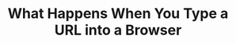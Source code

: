 ---
type: "books"
layout: "book_toc"
title: "What Happens When You Type a URL into a Browser"
thumbnail: "thumbnail.webp"
draft: true
booktoc:
  - title: "Keystroke & Input Hardware"
    type: "chapter"
    children:
      - title: "Biomechanics & Ergonomics"
        type: "section"
        children:
          - title: "Finger anatomy: mechanoreceptors, proprioception"
            type: "subsection"
          - title: "Reaction-time statistics: median vs. 95th‑percentile"
            type: "subsection"
          - title: "Ergonomic layouts: QWERTY, Dvorak, Colemak, ortholinear, split"
            type: "subsection"
          - title: "RSI, tendonitis, preventive exercises"
            type: "subsection"
      - title: "Switch Mechanics"
        type: "section"
        children:
          - title: "Membrane dome vs. scissor vs. mechanical (Cherry MX, Topre) vs. optical"
            type: "subsection"
          - title: "Force–travel curves, hysteresis, audible vs. tactile feedback"
            type: "subsection"
          - title: "Debounce: RC‑filter in hardware vs. firmware time thresholds"
            type: "subsection"
          - title: "n‑key rollover, ghosting, per‑switch diodes"
            type: "subsection"
      - title: "Keyboard Microcontroller"
        type: "section"
        children:
          - title: "Core architectures: ARM Cortex‑M, AVR, PIC — pipeline stages, hazards"
            type: "subsection"
          - title: "Microcode assists, Spectre/Meltdown mitigations (Retpoline, IBRS)"
            type: "subsection"
          - title: "On‑chip memory map: Flash, SRAM, peripheral registers"
            type: "subsection"
          - title: "NVIC/vector table, ISR latency, interrupt priorities"
            type: "subsection"
          - title: "Power & thermal states: C‑states, P‑states, DVFS"
            type: "subsection"
      - title: "Firmware & Boot"
        type: "section"
        children:
          - title: "BIOS vs. UEFI flow, option ROMs (USB, NVMe, GPU)"
            type: "subsection"
          - title: "Secure Boot chain‑of‑trust (PK, KEK, db/dbx; Coreboot/TianoCore)"
            type: "subsection"
          - title: "ACPI tables: DSDT/SSDT, AML execution, SMM/SMI jitter"
            type: "subsection"
      - title: "I/O Buses & Protocols"
        type: "section"
        children:
          - title: "USB HID: NRZI/Manchester encoding, token/data/handshake packets"
            type: "subsection"
          - title: "PS/2 protocol: bidirectional serial, scan‑code sets 1/2/3, BIOS INT 0x16"
            type: "subsection"
          - title: "Bluetooth LE HID: GAP advertising, GATT HID service, AES‑CCM encryption"
            type: "subsection"
          - title: "Proprietary RF: 2.4 GHz hopping, pairing, replay protection"
            type: "subsection"
          - title: "USB enumeration, descriptors, control vs. interrupt vs. bulk transfers"
            type: "subsection"
          - title: "xHCI TRB rings, doorbells, MSI/MSI‑X interrupt routing"
            type: "subsection"
  - title: "CPU Microarchitecture & Memory Hierarchy"
    type: "chapter"
    children:
      - title: "Pipeline & Execution"
        type: "section"
        children:
          - title: "In‑order vs. out‑of‑order pipelines, ROB, scheduler queues"
            type: "subsection"
          - title: "Branch predictors: BTB, global/local history, tournament predictors"
            type: "subsection"
          - title: "Speculative execution, micro‑ops fusion, uOP cache"
            type: "subsection"
          - title: "Hyper‑Threading/SMT: sibling contention, side‑channel cross‑thread leaks"
            type: "subsection"
      - title: "Caches & Coherency"
        type: "section"
        children:
          - title: "L1/L2/L3 design: sizes, associativity, inclusive vs. exclusive"
            type: "subsection"
          - title: "Cache coherence protocols: MESI, MOESI, MESIF, snoop filters"
            type: "subsection"
          - title: "Hardware prefetchers, replacement policies, line locking"
            type: "subsection"
      - title: "Virtual Memory & TLB"
        type: "section"
        children:
          - title: "Multi‑level page tables, PTE formats (x86‑64 4‑level, ARM VMSA)"
            type: "subsection"
          - title: "TLB hierarchy, ASIDs, shootdowns, global pages"
            type: "subsection"
          - title: "Transparent Huge Pages, 2 MiB/1 GiB pages, fragmentation"
            type: "subsection"
      - title: "NUMA & Interconnect"
        type: "section"
        children:
          - title: "Multi‑socket topologies, local vs. remote memory latencies"
            type: "subsection"
          - title: "QPI/UPI, Infinity Fabric, snoop/directory cache models"
            type: "subsection"
          - title: "NUMA‑aware scheduling, memory policies"
            type: "subsection"
  - title: "OS Kernel & Process Scheduling"
    type: "chapter"
    children:
      - title: "Interrupt Handling"
        type: "section"
        children:
          - title: "PIC vs. IO‑APIC vs. MSI/MSI‑X delivery"
            type: "subsection"
          - title: "ISR entry/exit, context‑save, bottom halves, SoftIRQs, tasklets, workqueues"
            type: "subsection"
      - title: "Process Scheduler"
        type: "section"
        children:
          - title: "CFS run‑queue, nice values, load balancing across CPUs"
            type: "subsection"
          - title: "Real‑time classes (SCHED_FIFO/RR), deadline scheduler, wake‑up jitter"
            type: "subsection"
          - title: "Context‑switch costs, register & FPU/XMM state save/restore"
            type: "subsection"
      - title: "Memory Management"
        type: "section"
        children:
          - title: "Buddy allocator, slab/SLUB/SLAB allocators, zone splitting"
            type: "subsection"
          - title: "Swap: zswap, zram, swapcache, writeback throttling, dirty‑page balancing"
            type: "subsection"
          - title: "Pagecache, direct I/O, filesystem readahead"
            type: "subsection"
      - title: "Filesystem & Storage"
        type: "section"
        children:
          - title: "ext4, XFS, Btrfs, ZFS: journaling vs. CoW vs. snapshots vs. checksums"
            type: "subsection"
          - title: "Block layer & schedulers (CFQ, BFQ, mq‑deadline), I/O priorities"
            type: "subsection"
          - title: "NVMe queues, submission/completion QPs, fused commands"
            type: "subsection"
          - title: "Filesystem namespaces: overlayfs, bind mounts, container rootfs"
            type: "subsection"
  - title: "Virtualization, Containers & Cloud Foundation"
    type: "chapter"
    children:
      - title: "Virtualization"
        type: "section"
        children:
          - title: "KVM/QEMU: VT‑x/AMD‑V, SR‑IOV, virtio devices"
            type: "subsection"
          - title: "Container runtimes: runc/containerd, namespace isolation (pid, net, mnt, ipc, uts)"
            type: "subsection"
          - title: "cgroups v2: CPU, memory, blkio, pids controllers"
            type: "subsection"
      - title: "Kubernetes on AWS"
        type: "section"
        children:
          - title: "VPC, subnets, IGW, NAT Gateway, route tables"
            type: "subsection"
          - title: "Security Groups vs. NACLs, stateful vs. stateless rules"
            type: "subsection"
          - title: "EKS control plane vs. managed worker nodes"
            type: "subsection"
          - title: "Pod networking: aws‑vpc‑cni, Calico/Cilium, IP per pod"
            type: "subsection"
          - title: "IAM Roles for Service Accounts (IRSA), PodSecurityAdmission"
            type: "subsection"
          - title: "Service types: ClusterIP, NodePort, LoadBalancer (ALB/NLB), Ingress controllers"
            type: "subsection"
          - title: "Autoscaling: HPA/VPA, Cluster Autoscaler, Karpenter, spot instance interruptions"
            type: "subsection"
          - title: "Container image distribution: ECR, vulnerability scanning, immutable tags"
            type: "subsection"
  - title: "Device Drivers & Input Delivery"
    type: "chapter"
    children:
      - title: "USB Host Controller Driver"
        type: "section"
        children:
          - title: "PCIe enumeration, BAR mapping, MMIO doorbell writes"
            type: "subsection"
          - title: "URB lifecycle, DMA buffer allocation, completion handling"
            type: "subsection"
      - title: "Input Subsystem"
        type: "section"
        children:
          - title: "/dev/input/eventX, evdev struct layout, key repeat handling"
            type: "subsection"
          - title: "libinput filtering: tap‑to‑click, palm detection, gesture recognition"
            type: "subsection"
          - title: "Windows Raw Input (RID) vs. macOS IOKit HID vs. Wayland vs. X11"
            type: "subsection"
          - title: "IME frameworks: IBus, Fcitx, TSF, TSM – composition & candidate UI"
            type: "subsection"
          - title: "Accessibility: AT‑SPI, UIA, switch control, dwell‑click"
            type: "subsection"
  - title: "Windowing, Compositor & Browser Front‑End"
    type: "chapter"
    children:
      - title: "Native Window System"
        type: "section"
        children:
          - title: "X11 protocol, XInput2, window manager focus, grabs"
            type: "subsection"
          - title: "Wayland: wl_compositor, wl_surface, wl_seat/keyboard/pointer"
            type: "subsection"
          - title: "macOS Quartz Compositor, AppKit event loop, UIFocusEngine"
            type: "subsection"
          - title: "Windows DWM, MessageLoop, raw input, pointer injection"
            type: "subsection"
      - title: "Browser Process Model"
        type: "section"
        children:
          - title: "Browser vs. Renderer vs. GPU vs. Network vs. Utility processes"
            type: "subsection"
          - title: "Sandbox policies: seccomp‑BPF, AppContainer, AppArmor, chroots"
            type: "subsection"
          - title: "IPC: Mojo, DBus, XPC, Mach ports, shared memory buffers"
            type: "subsection"
      - title: "Task Scheduling"
        type: "section"
        children:
          - title: "Platform message pump → TaskScheduler tasks (UI, IO, Worker)"
            type: "subsection"
          - title: "Cross‑thread TaskHopping, SequenceLocalStorage"
            type: "subsection"
          - title: "Idle tasks, delayed tasks, repeating tasks"
            type: "subsection"
  - title: "Omnibox, URL Parsing & Safe‑Browsing"
    type: "chapter"
    children:
      - title: "Omnibox UI/UX"
        type: "section"
        children:
          - title: "MVC design: OmniboxModel, AutocompleteController, TextfieldView"
            type: "subsection"
          - title: "Inline vs. dropdown suggestions, keywords, search alias mode"
            type: "subsection"
      - title: "URL Processing"
        type: "section"
        children:
          - title: "WHATWG URL spec parser state machine, error recovery"
            type: "subsection"
          - title: "Unicode NFC/NFD, IDNA2003 vs. IDNA2008, punycode conversion"
            type: "subsection"
          - title: "Percent-encoding, hash vs. query vs. path vs. fragment"
            type: "subsection"
          - title: "Heuristics: search vs. URL, scheme defaulting, smart commits"
            type: "subsection"
      - title: "Safe‑Browsing & Policy"
        type: "section"
        children:
          - title: "Local DB shards, hash-prefix lookups, API-based checks"
            type: "subsection"
          - title: "Phishing/malware interstitial flow, allow-list overrides"
            type: "subsection"
          - title: "Enterprise policies: GPO, JSON policies, MDM"
            type: "subsection"
  - title: "Name Resolution & DNS"
    type: "chapter"
    children:
      - title: "Resolver Path"
        type: "section"
        children:
          - title: "getaddrinfo vs. gethostbyname, sync vs. async (c-ares)"
            type: "subsection"
          - title: "nsswitch.conf order: files, dns, mdns, ldap, nis"
            type: "subsection"
          - title: "/etc/hosts, LLMNR, mDNS, WINS fallback"
            type: "subsection"
      - title: "DNS Protocol"
        type: "section"
        children:
          - title: "DNS packet: header, question, answer, authority, additional"
            type: "subsection"
          - title: "Name compression pointers, label length limits"
            type: "subsection"
          - title: "EDNS0, UDP/TCP fallback, TC bit, large UDP payloads"
            type: "subsection"
          - title: "AAAA/A, CNAME chains, SRV, TXT, SVCB/HTTPS records"
            type: "subsection"
      - title: "DNSSEC & Privacy"
        type: "section"
        children:
          - title: "DNSSEC validation: RRSIG, DS, chain-of-trust, negative trust anchors"
            type: "subsection"
          - title: "DoT vs. DoH vs. DoQ vs. DNSCrypt: privacy, performance, fallback"
            type: "subsection"
          - title: "Caching: TTL respect vs. caps, negative caching, stale caches"
            type: "subsection"
      - title: "Observability"
        type: "section"
        children:
          - title: "perf/eBPF probes in getaddrinfo → resolver libs → recursive server"
            type: "subsection"
          - title: "Flamegraphs of resolver call‑stacks, packet dumps (tcpdump)"
            type: "subsection"
          - title: "Happy‑Eyeballs IPv4/IPv6 interleaving algorithm"
            type: "subsection"
  - title: "Network Stack & Transport Protocols"
    type: "chapter"
    children:
      - title: "Link & Network Layers"
        type: "section"
        children:
          - title: "Ethernet: frame, preamble, CRC32, VLAN (802.1Q), QinQ"
            type: "subsection"
          - title: "Wi‑Fi: 802.11 a/b/g/n/ac/ax: OFDM, MIMO, MU‑MIMO, roaming"
            type: "subsection"
          - title: "Cellular: LTE (OFDMA/SC‑FDMA), 5G NR sub‑6/mmWave, RRC states"
            type: "subsection"
          - title: "DSL (DMT), DOCSIS QAM, PON framing, mesh & ad hoc networks"
            type: "subsection"
          - title: "InfiniBand & RDMA verbs, RoCE/iWARP"
            type: "subsection"
      - title: "IP & Routing"
        type: "section"
        children:
          - title: "IPv4 vs. IPv6, dual‑stack, extension headers"
            type: "subsection"
          - title: "ARP/ND, ICMPv4/v6, path MTU discovery"
            type: "subsection"
          - title: "Routing protocols: OSPF, IS‑IS, BGP (MED, localpref, communities)"
            type: "subsection"
          - title: "NAT, CGNAT, hair‑pinning, ALG pitfalls"
            type: "subsection"
          - title: "MPLS, SDN overlays (VXLAN, GRE, IPsec tunnels)"
            type: "subsection"
      - title: "Transport"
        type: "section"
        children:
          - title: "TCP: three‑way handshake, congestion control (Reno, CUBIC, BBR), fast‑retransmit/recovery"
            type: "subsection"
          - title: "UDP & QUIC: multiplexing, 0‑RTT, stateless resets, loss recovery"
            type: "subsection"
          - title: "SCTP: multi‑homing, partial reliability"
            type: "subsection"
          - title: "MPTCP: subflows, schedulers, path managers"
            type: "subsection"
          - title: "TLS/DTLS: 1.3 handshake, HKDF key schedule, AEAD framing, post‑quantum hybrids"
            type: "subsection"
      - title: "Observability & Tap"
        type: "section"
        children:
          - title: "NetFlow/sFlow/IPFIX, VPC Flow Logs, AWS Traffic Mirroring"
            type: "subsection"
          - title: "Physical taps: fiber‑optic splitters, SPAN/mirror‑port, NSA QUANTUM inserts"
            type: "subsection"
          - title: "Inline wiretaps, IDS/IPS (Suricata), eBPF anomaly detection"
            type: "subsection"
  - title: "HTTP & Application Protocols"
    type: "chapter"
    children:
      - title: "HTTP/1.x → 2 → 3"
        type: "section"
        children:
          - title: "HTTP/1.1 text framing, chunked transfer, pipelining pitfalls"
            type: "subsection"
          - title: "HTTP/2 binary framing, HPACK header compaction, stream priorities"
            type: "subsection"
          - title: "HTTP/3 on QUIC: stream mapping, DATAGRAM, flow control"
            type: "subsection"
      - title: "State & Negotiation"
        type: "section"
        children:
          - title: "Cookies: SameSite, Secure, HttpOnly, partitioned (CHIPS)"
            type: "subsection"
          - title: "Content negotiation: Accept, Accept‑Encoding, language, charset"
            type: "subsection"
          - title: "CORS, CORB, COEP, COOP, Referrer‑Policy enforcement"
            type: "subsection"
      - title: "WebSocket & WebTransport"
        type: "section"
        children:
          - title: "Upgrade handshake, framing, backpressure"
            type: "subsection"
          - title: "WebTransport: datagram/unreliable transport on QUIC"
            type: "subsection"
  - title: "Server‑Side Request Lifecycle (AWS/EKS, Kubernetes)"
    type: "chapter"
    children:
      - title: "Infrastructure & Networking"
        type: "section"
        children:
          - title: "VPC, subnets, IGW, NAT GW, route tables"
            type: "subsection"
          - title: "Security Groups/NACLs, service mesh (Istio/App Mesh)"
            type: "subsection"
          - title: "ALB/NLB/CLB: listeners, target groups, PROXY protocol"
            type: "subsection"
          - title: "EKS control plane vs. worker nodes, CNI, IRSA"
            type: "subsection"
          - title: "Autoscaling: HPA/VPA, Cluster Autoscaler, spot interruption"
            type: "subsection"
      - title: "Connection Handling"
        type: "section"
        children:
          - title: "Proxy vs. direct: sidecar (Envoy), mesh mTLS, certificate rotation"
            type: "subsection"
          - title: "SYN backlog, accept(), PROXY protocol v2 parsing"
            type: "subsection"
      - title: "TLS Termination"
        type: "section"
        children:
          - title: "ALB vs. sidecar vs. in‑app termination, ACM certificates"
            type: "subsection"
          - title: "Hardware acceleration: AES‑NI, Nitro Enclaves, HSM integrations"
            type: "subsection"
          - title: "Session tickets, 0‑RTT server support, anti‑replay"
            type: "subsection"
      - title: "HTTP Parsing & Routing"
        type: "section"
        children:
          - title: "Edge parsing at ALB vs. Envoy vs. in‑app HTTPd"
            type: "subsection"
          - title: "Envoy filter chains, virtual hosts, path rewrites"
            type: "subsection"
          - title: "Ingress/Gateway API vs. service mesh routing"
            type: "subsection"
      - title: "Authentication & Throttling"
        type: "section"
        children:
          - title: "SigV4, Cognito, OIDC, JWT introspection"
            type: "subsection"
          - title: "Rate limiting (Envoy token bucket), circuit breakers"
            type: "subsection"
      - title: "Static Assets & CDN"
        type: "section"
        children:
          - title: "S3 hosting, CloudFront distribution, signed URLs"
            type: "subsection"
          - title: "Cache invalidation, ETag/Last‑Modified headers"
            type: "subsection"
          - title: "Node‑local proxy caches (NGINX), Service Worker sync"
            type: "subsection"
      - title: "Dynamic Content"
        type: "section"
        children:
          - title: "Microservices: gRPC, REST, GraphQL resolvers"
            type: "subsection"
          - title: "Databases: RDS/Aurora vs. DynamoDB vs. ElastiCache"
            type: "subsection"
          - title: "Search: OpenSearch, shard routing, query DSL"
            type: "subsection"
          - title: "Messaging: SQS, SNS, MSK Kafka, RabbitMQ"
            type: "subsection"
          - title: "Serverless: Lambda, Lambda@Edge, SAM/Serverless Framework"
            type: "subsection"
      - title: "Serialization & Streaming"
        type: "section"
        children:
          - title: "JSON/XML/Protobuf/Avro/CBOR, custom binary protocols"
            type: "subsection"
          - title: "Chunked writes, backpressure in writable streams"
            type: "subsection"
          - title: "HTTP/2 trailers, Early Hints (103), server push"
            type: "subsection"
      - title: "Logging, Metrics, Tracing"
        type: "section"
        children:
          - title: "CloudWatch Logs, Fluentd, Loki"
            type: "subsection"
          - title: "Prometheus histograms, summaries, counters"
            type: "subsection"
          - title: "OpenTelemetry spans, AWS X‑Ray, distributed context"
            type: "subsection"
          - title: "Health checks, readiness/liveness probes, graceful shutdown"
            type: "subsection"
      - title: "Cleanup & Forensics"
        type: "section"
        children:
          - title: "FIN/ACK shutdown, TIME_WAIT, half‑open detection"
            type: "subsection"
          - title: "Kubernetes Pod preStop hooks, SIGTERM vs. SIGKILL handling"
            type: "subsection"
          - title: "CloudTrail, Kubernetes audit logs, EBS/EFS snapshots"
            type: "subsection"
          - title: "Immutable WORM storage, runbooks, incident response"
            type: "subsection"
  - title: "Parsing, DOM, CSS & Rendering Pipeline"
    type: "chapter"
    children:
      - title: "HTML5 Parsing"
        type: "section"
        children:
          - title: "Tokenizer states, insertion modes, error recovery"
            type: "subsection"
          - title: "document.write reentrancy, live template instantiation"
            type: "subsection"
      - title: "CSSOM & Cascade"
        type: "section"
        children:
          - title: "Grammar, AST, error tolerance, at‑rules, nesting proposals"
            type: "subsection"
          - title: "Cascade: UA/user/author, specificity, inheritance, custom properties"
            type: "subsection"
      - title: "Layout & Formatting"
        type: "section"
        children:
          - title: "Layout tree vs. DOM tree, formatting contexts (block/inline/flex/grid)"
            type: "subsection"
          - title: "Intrinsic sizing (min-content, max-content), aspect ratios"
            type: "subsection"
          - title: "Bidi algorithm, vertical text, line breaking"
            type: "subsection"
      - title: "Paint & Compositing"
        type: "section"
        children:
          - title: "DisplayList construction, paint phases, dead‑zone invalidation"
            type: "subsection"
          - title: "Layerization: heuristics, will‑change, forced layers"
            type: "subsection"
          - title: "Rasterization: CPU vs. GPU, texture uploads, offscreen canvases"
            type: "subsection"
      - title: "GPU Compositor"
        type: "section"
        children:
          - title: "ANGLE abstraction to D3D/Vulkan/Metal/GL"
            type: "subsection"
          - title: "Viz service, shared surfaces (IOSurface, DMABUF)"
            type: "subsection"
          - title: "Sync: semaphores, fences, cross‑process coordination"
            type: "subsection"

---